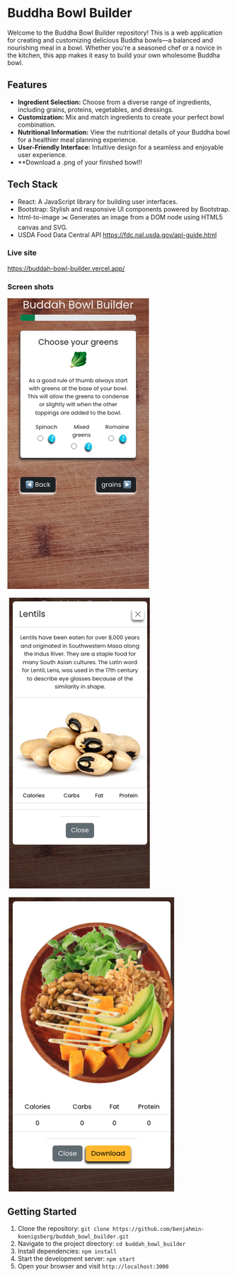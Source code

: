 # Buddha Bowl Builder

Welcome to the Buddha Bowl Builder repository! This is a web application for creating and customizing delicious Buddha bowls—a balanced and nourishing meal in a bowl. Whether you're a seasoned chef or a novice in the kitchen, this app makes it easy to build your own wholesome Buddha bowl.

## Features

- **Ingredient Selection:** Choose from a diverse range of ingredients, including grains, proteins, vegetables, and dressings.
- **Customization:** Mix and match ingredients to create your perfect bowl combination.
- **Nutritional Information:** View the nutritional details of your Buddha bowl for a healthier meal planning experience.
- **User-Friendly Interface:** Intuitive design for a seamless and enjoyable user experience.
- **Download a .png of your finished bowl!!

## Tech Stack

  - React: A JavaScript library for building user interfaces.
  - Bootstrap: Stylish and responsive UI components powered by Bootstrap.
  - html-to-image ✂️ Generates an image from a DOM node using HTML5 canvas and SVG.
  - USDA Food Data Central API https://fdc.nal.usda.gov/api-guide.html

### Live site

https://buddah-bowl-builder.vercel.app/

### Screen shots

![Alt text](<Screen Shot 2023-12-11 at 5.22.20 PM.png>)

![Alt text](<Screen Shot 2023-12-11 at 5.22.40 PM.png>)

![Alt text](<Screen Shot 2023-12-11 at 5.23.05 PM.png>)


## Getting Started

1. Clone the repository: `git clone https://github.com/benjahmin-koenigsberg/buddah_bowl_builder.git`
2. Navigate to the project directory: `cd buddah_bowl_builder`
3. Install dependencies: `npm install`
4. Start the development server: `npm start`
5. Open your browser and visit `http://localhost:3000`

